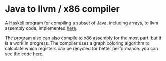 # Java to llvm / x86 compiler

A Haskell program for compiling a subset of Java, including arrays, to llvm assembly code, implemented [here](https://github.com/isaksc2/TDA283/blob/main/compiler/src/LlvmBackend.hs).

The program also can also compile to x86 assembly for the most part, but it is a work in progress. The compiler uses a graph coloring algorithm to calculate which registers can be recycled for better performance. you can see the code [here](https://github.com/isaksc2/TDA283/blob/main/compiler/src/X86Backend.hs).
